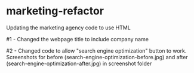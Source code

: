 # marketing-refactor

Updating the marketing agency code to use HTML

#1 - Changed the webpage title to include company name

#2 - Changed code to allow "search engine optimization" button to work. Screenshots for before (search-engine-optimization-before.jpg) and after (search-engine-optimization-after.jpg) in screenshot folder
